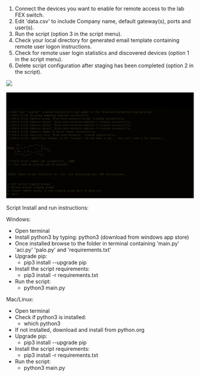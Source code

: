 1. Connect the devices you want to enable for remote access to the lab FEX switch.
2. Edit 'data.csv' to include Company name, default gateway(s), ports and user(s).
3. Run the script (option 3 in the script menu).
4. Check your local directory for generated email template containing remote user logon instructions.
5. Check for remote user login statistics and discovered devices (option 1 in the script menu).
6. Delete script configuration after staging has been completed (option 2 in the script).

![](create.gif)

![](out.gif)

Script Install and run instructions:

Windows:

* Open terminal
* Install python3 by typing: python3 (download from windows app store)
* Once installed browse to the folder in terminal containing 'main.py' 'aci.py' 'palo.py' and 'requirements.txt'
* Upgrade pip:
    * pip3 install --upgrade pip
* Install the script requirements:
    * pip3 install -r requirements.txt
* Run the script:
    * python3 main.py

Mac/Linux:

* Open terminal
* Check if python3 is installed:
    * which python3
* If not installed, download and install from python.org
* Upgrade pip:
    * pip3 install --upgrade pip
* Install the script requirements:
    * pip3 install -r requirements.txt
* Run the script:
    * python3 main.py

